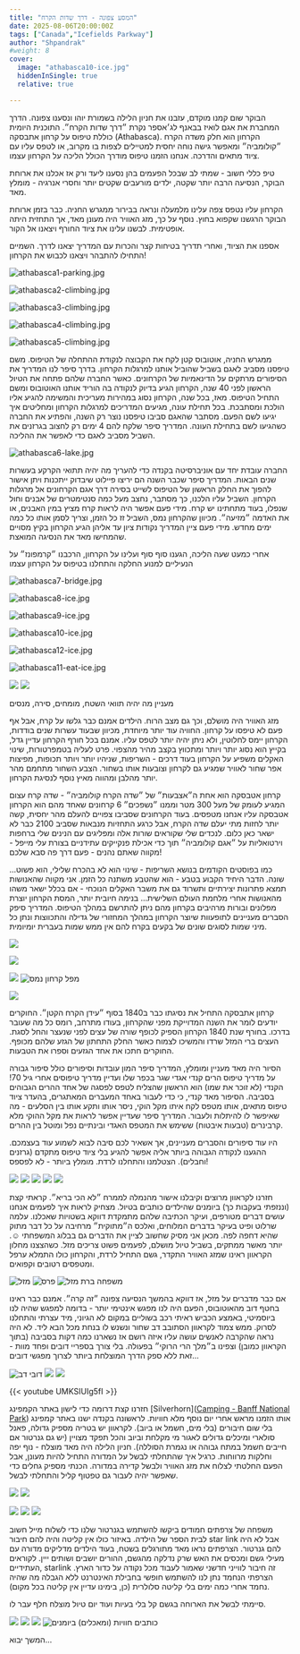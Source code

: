 ```yaml
---
title: "המסע צפונה - דרך שדות הקרח"
date: 2025-08-06T20:00:00Z
tags: ["Canada","Icefields Parkway"]
author: "Shpandrak"
#weight: 8
cover:
  image: "athabasca10-ice.jpg"
  hiddenInSingle: true
  relative: true

---
```


הבוקר שום קמנו מוקדם, עזבנו את חניון הלילה בשמורת יוהו ונסענו צפונה. הדרך המחברת את אגם לואיז בבאנף לג׳אספר נקרת ״דרך שדות הקרח״. התוכנית היומית כוללת טיפוס על קרחון אתבסקה (Athabasca). הקרחון הוא חלק משדה הקרח ״קולומביה״ ומאפשר גישה נוחה יחסית למטיילים לצפות בו מקרוב, או לטפס עליו עם ציוד מתאים והדרכה. אנחנו הזמנו טיפוס מודרך הכולל הליכה על הקרחון עצמו.

טיפ כללי חשוב - שמתי לב שבכל הפעמים בהן נסענו ליעד ורק אז אכלנו את ארוחת הבוקר, הנסיעה הרבה יותר שקטה, ילדים מורעבים שקטים יותר וחסרי אנרגיה - מומלץ מאד.

הקרחון עליו נטפס צפה עלינו מלמעלה ונראה בבירור ממגרש החניה. כבר בזמן ארוחת הבוקר הרגשנו שקפוא בחוץ. נוסף על כך, מזג האוויר היה מעונן מאד, אך התחזית היתה אופטימית. לבשנו עלינו את ציוד החורף ויצאנו אל הקור.

אספנו את הציוד, ואחרי תדריך בטיחות קצר והכרות עם המדריך יצאנו לדרך. השמיים התחילו להתבהר ויצאנו לכבוש את הקרחון!

![athabasca1-parking.jpg](athabasca1-parking.jpg "מוכנים ליציאה")

![athabasca2-climbing.jpg](athabasca2-climbing.jpg "יוצאים לטיפוס")

![athabasca3-climbing.jpg](athabasca3-climbing.jpg)

![athabasca4-climbing.jpg](athabasca4-climbing.jpg)

![athabasca5-climbing.jpg](athabasca5-climbing.jpg)

ממגרש החניה, אוטובוס קטן לקח את הקבוצה לנקודת ההתחלה של הטיפוס. משם טיפסנו מסביב לאגם בשביל שהוביל אותנו למרגלות הקרחון. בדרך סיפר לנו המדריך את הסיפורים מרתקים על הדינאמיות של הקרחונים. כאשר החברה שלהם פתחה את הטיול הראשון לפני 40 שנה, הקרחון הגיע בדיוק לנקודה בה הוריד אותנו האוטובוס ומשם התחיל הטיפוס. מאז, בכל שנה, הקרחון נסוג במהירות מעריכית והמשימה להגיע אליו הולכת ומסתבכת. בכל תחילת עונה, מגיעים המדריכים למרגלות הקרחון ומחליטים איך יגיעו לשם הפעם. מסתבר שהאגם סביבו טיפסנו נוצר רק השנה, והפתיע את החברה כשהגיעו לשם בתחילת העונה. המדריך סיפר שלקח להם 4 ימים רק לחצוב בגרזנים את השביל מסביב לאגם כדי לאפשר את ההליכה.

![athabasca6-lake.jpg](athabasca6-lake.jpg "חדש - אגם בהתהוות")

החברה עובדת יחד עם אוניברסיטה בקנדה כדי להעריך מה יהיה תתואי הקרקע בעשרות שנים הבאות. המדריך סיפר שכבר השנה הם יריצו פיילוט שיבדוק ייתכנות ויתן אישור להפוך את החלק הראשון של הטיפוס לשייט בסירה דרך אגם הקרחונים אל מרגלות הקרחון. השביל עליו הלכנו, כך מסתבר, נחצב מעל כמה סנטימטרים של אבנים וחול שנפלו, בעוד מתחתינו יש קרח. מידי פעם אפשר היה לראות קרח מציץ במין האבנים, או את האדמה ״מזיעה״. מכיוון שהקרחון נמס, השביל זז כל הזמן, וצריך לסמן אותו כל כמה ימים מחדש. מידי פעם ציין המדריך נקודות ציון עד אליהן הגיע הקרחון בקיץ מסויים שהמחישו מאד את הנסיגה המואצת.

אחרי כמעט שעה הליכה, הגענו סוף סוף ועלינו על הקרחון, הרכבנו ״קרמפונז״ על הנעיליים למנוע החלקה והתחלנו בטיפוס על הקרחון עצמו

![athabasca7-bridge.jpg](athabasca7-bridge.jpg "עוברים לקרחון")

![athabasca8-ice.jpg](athabasca8-ice.jpg)

![athabasca9-ice.jpg](athabasca9-ice.jpg)

![athabasca10-ice.jpg](athabasca10-ice.jpg)

![athabasca12-ice.jpg](athabasca12-ice.jpg "עלמה שרלוט - יולקת מי קרחונים")

![athabasca11-eat-ice.jpg](athabasca11-eat-ice.jpg "אלכס - זוללת קרחונים")

![](athabasca13-ice.jpg)
![](athabasca14-family-.jpg)

מעניין מה יהיה תוואי השטח, מומחים, סירה, מנסים 

מזג האוויר היה מושלם, וכך גם מצב הרוח. הילדים אמנם כבר גלשו על קרח, אבל אף פעם לא טיפסו על קרחון. החוויה עוד יותר מיוחדת, מכיוון שבעוד עשרות שנים בודדות, הקרחון יימס לחלוטין, ולא ניתן יהיה יותר לטפס עליו. אמנם בכל חורף הקרחון עדיין גדל, בקייץ הוא נסוג יותר ויותר ומתכווץ בקצב מהיר מהצפוי. פרט לעליה בטמפרטורות, שינוי האקלים משפיע על הקרחון בעוד דרכים - השריפות, שניהיו יותר ויותר תכופות, מפיצות אפר שחור לאוויר שמגיע גם לקרחון וצובעות אותו בשחור. הצבע השחור מתחמם מהר יותר מהלבן ומהווה מאיץ נוסף לנסיגת הקרחון.

קרחון אטבסקה הוא אחת ה״אצבעות״ של ״שדה הקרח קולומביה״ - שדה קרח עצום המגיע לעומק של מעל 300 מטר וממנו ״נשפכים״ 6 קרחונים שאחד מהם הוא הקרחון אטבסקה עליו אנחנו מטפסים. בעוד הקרחונים שסביבו צפויים להעלם מהר יחסית, קשה יותר לחזות מתי יעלם שדה הקרח, אבל כרגע התחזיות מנבאות שסביב 2100 כבר לא ישאר כאן כלום. לנכדים שלי שקוראים שורות אלה ומפליגים עם הנינים שלי ברחפות וירטואליות על ״אגם קולומביה״ תוך כדי אכילת פנקייקים עתידניים בצורת עלי מייפל - מקווה שאתם נהנים - פעם דרך פה סבא שלכם!

כמו בפוסטים הקודמים בנושא השריפות - שינוי הוא לא בהכרח שלילי, הוא פשוט... שונה. הדבר היחיד הקבוע בטבע - הוא שהטבע משתנה כל הזמן. אני מקווה שהאנושות תמצא פתרונות יצירתיים ותשרוד גם את משבר האקלים הנוכחי - אם בכלל ישאר משהו מהאנושות אחרי מלחמת העולם השלישית... בנימה חיובית יותר, המסת הקרחון יוצרת מפלונים ובורות מרהיבים בקרחון מהם ניתן להתרשם במהלך הטיפוס. המדריך סיפק הסברים מעניינים לתופעוות שיוצר הקרחון במהלך המחזורי של גדילה והתכווצות ונתן כל מיני שמות לסוגים שונים של בקעים בקרח להם אין ממש שמות בעברית יומיומית.

![](athabasca15-lookdown.jpg)

![](athabasca16.jpg)

![](athabasca17-c.jpg)
![](athabasca18-waterfall.jpg "מפל קרחון נמס")

![](athabasca19-lookdonw.jpg)

קרחון אתבסקה התחיל את נסיגתו כבר ב1840 בסוף ״עידן הקרח הקטן״. החוקרים יודעים לומר את השנה המדוייקת מפני שהקרחון, בעודו מתרחב, רומס כל מה שעובר בדרכו. בחורף שנת 1840 הקרחון הספיק לכופף שורה של עצים לפני שנעצר והחל לסגת. העצים ברי המזל שרדו והמשיכו לצמוח כאשר החלק התחתון של הגזע שלהם מכופף. החוקרים חתכו את אחד הגזעים וספרו את הטבעות. 

הסיור היה מאד מעניין ומומלץ, המדריך סיפר המון עובדות וסיפורים כולל סיפור גבורה על מדריך טיפוס הרים קנדי אגדי שגר בכפר שלו ועדיין מדריך טיפוסים אחרי גיל 70! הקנדי (לא זוכר את שמו) הוא הראשון שהצליח לטפס לפסגה של אחד ההרים הגבוהים בסביבה. הסיפור מאד קנדי, כי כדי לעבור באחד המעברים המאתגרים, בהעדר ציוד טיפוס מתאים, אותו מטפס לקח איתו מקל הוקי, ניסר אותו ותקע אותו בין הסלעים - מה שאיפשר לו להיתלות ולעבור. המדריך סיפר שעדיין אפשר לראות את מקל ההוקי מלא קרבינרים (טבעות איבטוח) ששימש את המטפס האגדי ובינתיים נפל ומוטל בין ההרים.

היו עוד סיפורים והסברים מעניינים, אך אשאיר לכם סיבה לבוא לשמוע עוד בעצמכם. ההגענו לנקודה הגבוהה ביותר אליה אפשר להגיע בלי ציוד טיפוס מתקדם (גרזנים וחבלים). הצטלמנו והתחלנו לרדת. מומלץ ביותר - לא לפספס!

![](athabasca21.jpg)
![](athabasca22.jpg)
![](athabasca23.jpg)
![](athabasca24.jpg)
![](athabasca25-down.jpg)

חזרנו לקראוון מרוצים וקיבלנו אישור מהנמלה לממרח ״לא הכי בריא״. קראתי קצת (וננזפתי בעקבות כך) ביומנים שהילדים כותבים בטיול. מצחיק לראות איך לפעמים אנחנו עושים דברים מטורפים, ועיקר הכתיבה שלהם מתמקדת דווקא בשטויות שאכלנו. עלמה שרלוט ופיט בעיקר בדברים המלוחים, ואלכס ה״מתוקית״ מרחיבה על כל דבר מתוק שהיא דחפה לפה. מכאן אני מסיק שחשוב לציין את הדברים גם בבלוג המשפחתי ☺️. יותר מאשר ממתקים, בשביל טיול מושלם, לפעמים פשוט צריכים מזל. כשהצצנו מחלון הקראוון ראינו שמזג האוויר התקדר, גשם התחיל לרדת, והקרחון כולו התמלא ערפל ומטפסים רטובים וקפואים.

![](athabasca26-cloudy.jpg "מזל")
![](athabasca27-prize.jpg "פרס")
![](athabasca28-famback.jpg "משפחה ברת מזל")

אם כבר מדברים על מזל, אז דווקא בהמשך הנסיעה צפונה ״זה קרה״. אמנם כבר ראינו בחטף דוב מהאוטובוס, הפעם היה לנו מפגש אינטימי יותר - בדומה למפגש שהיה לנו ביוסמיטי, באמצע הכביש ראיתי רכב בשוליים במקום לא הגיוני, מיד עצרתי והתחלנו לסרוק. ממש צמוד לקראוון הסתובב דב שחור ונשנש לו בנחת מכל הבא ליד. לא היה נראה שהקרבה לאנשים עושה עליו איזה רושם אז נשארנו כמה דקות בסביבה (בתוך הקראוון כמובן) וצפינו ב״מלך הרי הרוקי״ בפעולה. בלי צורך בספריי דובים ופחד מוות - זאת ללא ספק הדרך המוצלחת ביותר לצרוך מפגשי דובים...

![](bear1.jpg "דובי דב")
![](bear2.jpg)
![](bear3.jpg)


{{< youtube UMKSIUIg5fI >}}

חזרנו קצת דרומה כדי לישון באתר הקמפינג [Silverhorn]([Camping - Banff National Park](https://parks.canada.ca/pn-np/ab/banff/activ/camping#silverhorn)) אותו הזמנו מראש אחרי יום נוסף מלא חוויות. לראשונה בקנדה ישנו באתר קמפינג בלי שום חיבורים (בלי מים, חשמל או ביוב). לקראוון יש בטריה מספיק גדולה, פאנל סולארי ומיכלים גדולים לאגור מי מקלחת וביוב והכל תפקד מצויין (יש גם גנרטור אם חייבים חשמל במתח גבוהה או נגמרת הסוללה). חניון הלילה היה מאד מוצלח - נוף יפה וחלקות מרווחות. כרגיל איך שהתחלתי לבשל על המדורה התחיל להיות מעונן, אבל הפעם החלטתי לצלוח את מזג האוויר ולבשל קדירה במדורה. הכנתי מספיק גחלים כדי שאפשר יהיה לעבור גם טפטוף קליל והתחלתי לבשל.

![](campground2.jpg)
![](campground3.jpg)

![](campground4.jpg)
![](campground7.jpg)
![](campground8.jpg)

משפחה של צרפתים חמודים ביקשו להשתמש בגנרטור שלנו כדי לשלוח מייל חשוב לבית הספר של הילדה. באיזור כולו אין קליטה והיה להם חיבור star link אבל לא היה להם גנרטור. הצרפתים נראו מאד מתורגלים בשטח, בעוד הילדים מדליקים מדורה עם מעילי גשם ומכסים את האש שרק נדלקה מהגשם, ההורים יושבים ושותים ייין. לקוראים העתידיים, starlink זה חיבור לווייני חדשני שאמור לעבוד מכל נקודה על כדור הארץ.  הצרפתי הנחמד נתן לנו להשתמש חופשי בחבילת האינטרנט ללא הגבלה מה שהיה נחמד אחרי כמה ימים בלי קליטה סלולרית (כן, בימינו עדיין אין קליטה בכל מקום).

סיימתי לבשל את הארוחה בגשם קל בלי בעיות ועוד יום טיול מוצלח חלף עבר לו. 

![](campground10.jpg)
![](campground11.jpg)
![](campground13.jpg)
![](campground14.jpg "כותבים חוויות (ומאכלים) ביומנים")

המשך יבוא...
